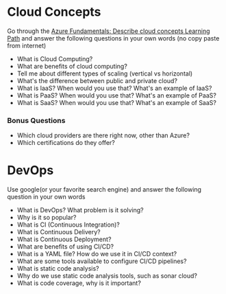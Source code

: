 # Cloud Concepts
Go through the [Azure Fundamentals: Describe cloud concepts Learning Path](https://learn.microsoft.com/en-us/training/paths/microsoft-azure-fundamentals-describe-cloud-concepts/) and answer the following questions in your own words (no copy paste from internet)

- What is Cloud Computing?
- What are benefits of cloud computing?
- Tell me about different types of scaling (vertical vs horizontal)
- What's the difference between public and private cloud?
- What is IaaS? When would you use that? What's an example of IaaS?
- What is PaaS? When would you use that? What's an example of PaaS?
- What is SaaS? When would you use that? What's an example of SaaS?

### Bonus Questions
- Which cloud providers are there right now, other than Azure?
- Which certifications do they offer?

# DevOps
Use google(or your favorite search engine) and answer the following question in your own words

- What is DevOps? What problem is it solving?
- Why is it so popular?
- What is CI (Continuous Integration)?
- What is Continuous Delivery?
- What is Continuous Deployment?
- What are benefits of using CI/CD?
- What is a YAML file? How do we use it in CI/CD context?
- What are some tools available to configure CI/CD pipelines?
- What is static code analysis?
- Why do we use static code analysis tools, such as sonar cloud?
- What is code coverage, why is it important?